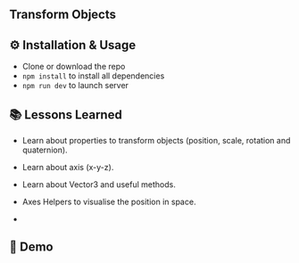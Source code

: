 ## Transform Objects

## ⚙️ Installation & Usage

- Clone or download the repo
- `npm install` to install all dependencies
- `npm run dev` to launch server

## 📚 Lessons Learned

- Learn about properties to transform objects (position, scale, rotation and quaternion).

- Learn about axis (x-y-z).

- Learn about Vector3 and useful methods.

- Axes Helpers to visualise the position in space.

-

## 👀 Demo
